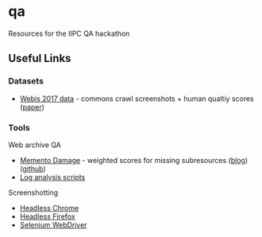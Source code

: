 # qa
Resources for the IIPC QA hackathon

## Useful Links

### Datasets

* [Webis 2017 data](https://zenodo.org/record/1002204) - commons crawl screenshots + human qualtiy scores ([paper](https://webis.de/downloads/publications/papers/stein_2018v.pdf))


### Tools

Web archive QA
* [Memento Damage](http://memento-damage.cs.odu.edu/) - weighted scores for missing subresources ([blog](https://ws-dl.blogspot.com/2017/11/2017-11-22-deploying-memento-damage.html)) ([github](https://github.com/oduwsdl/web-memento-damage))
* [Log analysis scripts](https://github.com/dbmdz/heritrix-harvest-analysis) 

Screenshotting
* [Headless Chrome](https://developers.google.com/web/updates/2017/04/headless-chrome#screenshots)
* [Headless Firefox](https://developer.mozilla.org/en-US/docs/Mozilla/Firefox/Headless_mode#Taking_screenshots)
* [Selenium WebDriver](https://www.seleniumhq.org/projects/webdriver/)
